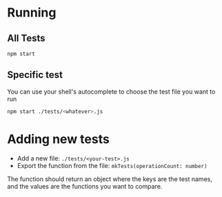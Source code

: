 # Running

## All Tests

```
npm start
```

## Specific test

You can use your shell's autocomplete to choose the test file you want to run

```bash
npm start ./tests/<whatever>.js
```

# Adding new tests

- Add a new file: `./tests/<your-test>.js`
- Export the function from the file: `mkTests(operationCount: number)`

The function should return an object where the keys are the test names, and the values are the functions you want to compare.

